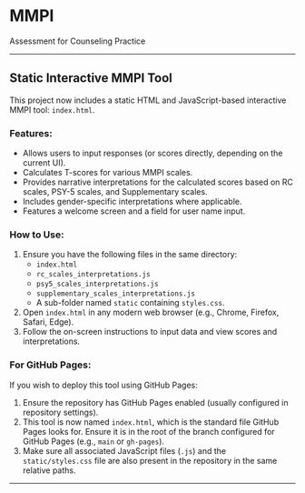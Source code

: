 # MMPI
Assessment for Counseling Practice

---

## Static Interactive MMPI Tool

This project now includes a static HTML and JavaScript-based interactive MMPI tool: `index.html`.

### Features:
-   Allows users to input responses (or scores directly, depending on the current UI).
-   Calculates T-scores for various MMPI scales.
-   Provides narrative interpretations for the calculated scores based on RC scales, PSY-5 scales, and Supplementary scales.
-   Includes gender-specific interpretations where applicable.
-   Features a welcome screen and a field for user name input.

### How to Use:
1.  Ensure you have the following files in the same directory:
    -   `index.html`
    -   `rc_scales_interpretations.js`
    -   `psy5_scales_interpretations.js`
    -   `supplementary_scales_interpretations.js`
    -   A sub-folder named `static` containing `styles.css`.
2.  Open `index.html` in any modern web browser (e.g., Chrome, Firefox, Safari, Edge).
3.  Follow the on-screen instructions to input data and view scores and interpretations.

### For GitHub Pages:
If you wish to deploy this tool using GitHub Pages:
1.  Ensure the repository has GitHub Pages enabled (usually configured in repository settings).
2.  This tool is now named `index.html`, which is the standard file GitHub Pages looks for. Ensure it is in the root of the branch configured for GitHub Pages (e.g., `main` or `gh-pages`).
3.  Make sure all associated JavaScript files (`.js`) and the `static/styles.css` file are also present in the repository in the same relative paths.

---
